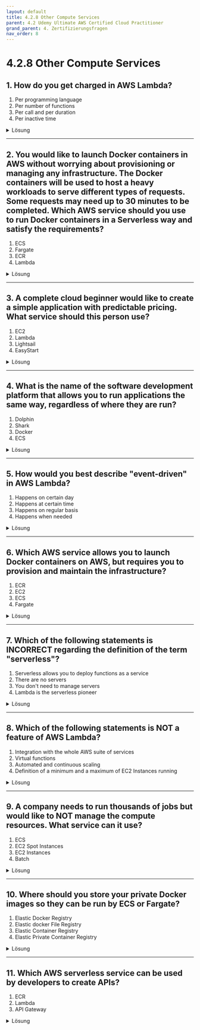 ```yaml
---
layout: default
title: 4.2.8 Other Compute Services
parent: 4.2 Udemy Ultimate AWS Certified Cloud Practitioner
grand_parent: 4. Zertifizierungsfragen
nav_order: 8
---
```


# 4.2.8 Other Compute Services

## 1. How do you get charged in AWS Lambda?

1. Per programming language
2. Per number of functions
3. Per call and per duration
4. Per inactive time

<details>
  <summary>Lösung</summary>
  <b>Per call and per duration</b>
</details>

---

## 2. You would like to launch Docker containers in AWS without worrying about provisioning or managing any infrastructure. The Docker containers will be used to host a heavy workloads to serve different types of requests. Some requests may need up to 30 minutes to be completed. Which AWS service should you use to run Docker containers in a Serverless way and satisfy the requirements?

1. ECS
2. Fargate
3. ECR
4. Lambda

<details>
  <summary>Lösung</summary>
  <b>Faregate</b>
</details>

---

## 3. A complete cloud beginner would like to create a simple application with predictable pricing. What service should this person use?

1. EC2
2. Lambda
3. Lightsail
4. EasyStart

<details>
  <summary>Lösung</summary>
  <b>Lightsail</b>
</details>

---

## 4. What is the name of the software development platform that allows you to run applications the same way, regardless of where they are run?

1. Dolphin
2. Shark
3. Docker
4. ECS

<details>
  <summary>Lösung</summary>
  <b>Docker</b>
</details>

---

## 5. How would you best describe "event-driven" in AWS Lambda?

1. Happens on certain day
2. Happens at certain time
3. Happens on regular basis
4. Happens when needed

<details>
  <summary>Lösung</summary>
  <b>Happens when needed</b>
</details>

---

## 6. Which AWS service allows you to launch Docker containers on AWS, but requires you to provision and maintain the infrastructure?

1. ECR
2. EC2
3. ECS
4. Fargate

<details>
  <summary>Lösung</summary>
  <b>ECS</b>
</details>

---

## 7. Which of the following statements is INCORRECT regarding the definition of the term "serverless"?

1. Serverless allows you to deploy functions as a service
2. There are no servers
3. You don't need to manage servers
4. Lambda is the serverless pioneer

<details>
  <summary>Lösung</summary>
  <b>There are no servers</b>
</details>

---

## 8. Which of the following statements is NOT a feature of AWS Lambda?

1. Integration with the whole AWS suite of services
2. Virtual functions
3. Automated and continuous scaling
4. Definition of a minimum and a maximum of EC2 Instances running

<details>
  <summary>Lösung</summary>
  <b>Definition of a minimum and a maximum of EC2 Instances running</b>
</details>

---

## 9. A company needs to run thousands of jobs but would like to NOT manage the compute resources. What service can it use?

1. ECS
2. EC2 Spot Instances
3. EC2 Instances
4. Batch

<details>
  <summary>Lösung</summary>
  <b>Batch</b>
</details>

---

## 10. Where should you store your private Docker images so they can be run by ECS or Fargate?

1. Elastic Docker Registry
2. Elastic docker File Registry
3. Elastic Container Registry
4. Elastic Private Container Registry

<details>
  <summary>Lösung</summary>
  <b>Elastic Container Registry</b>
</details>

---

## 11. Which AWS serverless service can be used by developers to create APIs?

1. ECR
2. Lambda
3. API Gateway

<details>
  <summary>Lösung</summary>
  <b>API Gateway</b>
</details>
